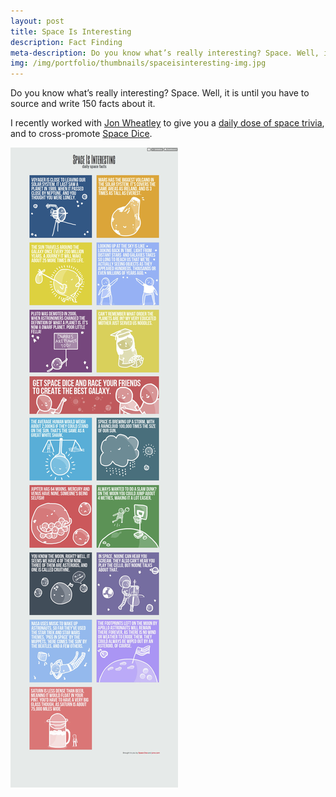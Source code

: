 ```yaml
---
layout: post
title: Space Is Interesting
description: Fact Finding
meta-description: Do you know what’s really interesting? Space. Well, it is until you have to source and write 150 facts about it.
img: /img/portfolio/thumbnails/spaceisinteresting-img.jpg
---
```


Do you know what’s really interesting? Space. Well, it is until you have to source and write 150 facts about it.

I recently worked with [Jon Wheatley](http://www.jonw.com/) to give you a [daily dose of space trivia](http://spaceisinteresting.com/), and to cross-promote [Space Dice](http://www.spacedice.com/).

<img src="/img/portfolio/Space-Is-Interesting-Space-Facts.jpg">
 